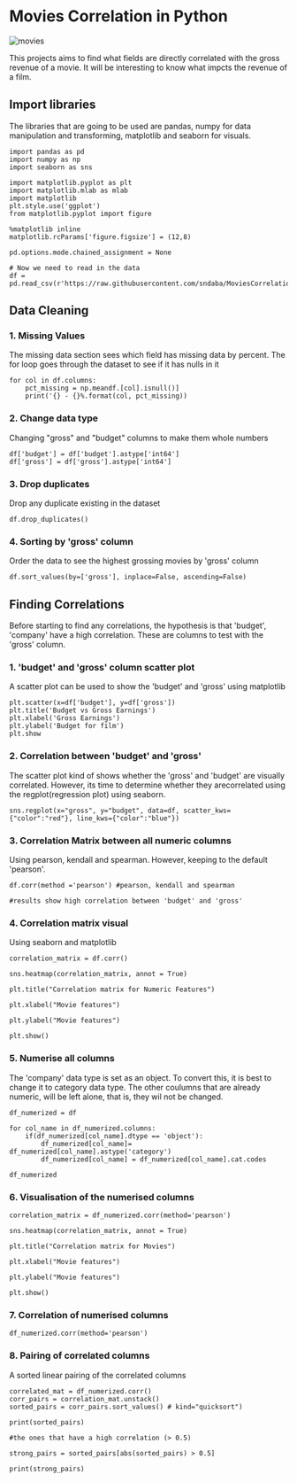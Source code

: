 # Movies Correlation in Python
![movies](https://github.com/sndaba/MoviesCorrelationInPython/assets/53818579/ba928431-0125-4419-861c-c180acfbf858)


This projects aims to find what fields are directly correlated with the gross revenue of a movie. It will be interesting to know what impcts the revenue of a film.

## Import libraries
The libraries that are going to be used are pandas, numpy for data manipulation and transforming, matplotlib and seaborn for visuals.

```
import pandas as pd
import numpy as np
import seaborn as sns

import matplotlib.pyplot as plt
import matplotlib.mlab as mlab
import matplotlib
plt.style.use('ggplot')
from matplotlib.pyplot import figure

%matplotlib inline
matplotlib.rcParams['figure.figsize'] = (12,8)

pd.options.mode.chained_assignment = None

# Now we need to read in the data
df = pd.read_csv(r'https://raw.githubusercontent.com/sndaba/MoviesCorrelationInPython/main/movies.csv')
```

## Data Cleaning
### 1. Missing Values
The missing data section sees which field has missing data by percent. The for loop goes through the dataset to see if it has nulls in it

```
for col in df.columns:
    pct_missing = np.meandf.[col].isnull()]
    print('{} - {}%.format(col, pct_missing))
```
### 2. Change data type
Changing "gross" and "budget" columns to make them whole numbers

```
df['budget'] = df['budget'].astype['int64']
df['gross'] = df['gross'].astype['int64']
```
### 3. Drop duplicates
Drop any duplicate existing in the dataset

```
df.drop_duplicates()
```
### 4. Sorting by 'gross' column
Order the data to see the highest grossing movies by 'gross' column

```
df.sort_values(by=['gross'], inplace=False, ascending=False)
```

## Finding Correlations
Before starting to find any correlations, the hypothesis is that 'budget', 'company' have a high correlation. These are columns to test with the 'gross' column.

### 1. 'budget' and 'gross' column scatter plot
A scatter plot can be used to show the 'budget' and 'gross' using matplotlib
```
plt.scatter(x=df['budget'], y=df['gross'])
plt.title('Budget vs Gross Earnings')
plt.xlabel('Gross Earnings')
plt.ylabel('Budget for film')
plt.show
```
### 2. Correlation between 'budget' and 'gross'
The scatter plot kind of shows whether the 'gross' and 'budget' are visually correlated. However, its time to determine whether they arecorrelated using the regplot(regression plot) using seaborn.
 
```
sns.regplot(x="gross", y="budget", data=df, scatter_kws={"color":"red"}, line_kws={"color":"blue"})
```
### 3. Correlation Matrix between all numeric columns
Using pearson, kendall and spearman. However, keeping to the default 'pearson'.
```
df.corr(method ='pearson') #pearson, kendall and spearman
```
```
#results show high correlation between 'budget' and 'gross'
```

### 4. Correlation matrix visual 
Using seaborn and matplotlib
```
correlation_matrix = df.corr()

sns.heatmap(correlation_matrix, annot = True)

plt.title("Correlation matrix for Numeric Features")

plt.xlabel("Movie features")

plt.ylabel("Movie features")

plt.show()
```

### 5. Numerise all columns
The 'company' data type is set as an object. To convert this, it is best to change it to category data type. The other coulumns that are already numeric, will be left alone, that is, they wil not be changed.
```
df_numerized = df

for col_name in df_numerized.columns:
    if(df_numerized[col_name].dtype == 'object'):
        df_numerized[col_name]= df_numerized[col_name].astype('category')
        df_numerized[col_name] = df_numerized[col_name].cat.codes
        
df_numerized
```

### 6. Visualisation of the numerised columns
```
correlation_matrix = df_numerized.corr(method='pearson')

sns.heatmap(correlation_matrix, annot = True)

plt.title("Correlation matrix for Movies")

plt.xlabel("Movie features")

plt.ylabel("Movie features")

plt.show()
```

### 7. Correlation of numerised columns
```
df_numerized.corr(method='pearson')
```
### 8. Pairing of correlated columns
A sorted linear pairing of the correlated columns 

```
correlated_mat = df_numerized.corr()
corr_pairs = correlation_mat.unstack()
sorted_pairs = corr_pairs.sort_values() # kind="quicksort")

print(sorted_pairs)
```

```
#the ones that have a high correlation (> 0.5)

strong_pairs = sorted_pairs[abs(sorted_pairs) > 0.5]

print(strong_pairs)
```
